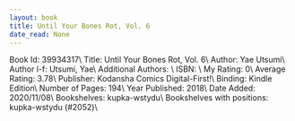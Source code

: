 ```yaml
---
layout: book
title: Until Your Bones Rot, Vol. 6
date_read: None
---
```


Book Id: 39934317\ 
Title: Until Your Bones Rot, Vol. 6\ 
Author: Yae Utsumi\ 
Author l-f: Utsumi, Yae\ 
Additional Authors: \ 
ISBN: \ 
My Rating: 0\ 
Average Rating: 3.78\ 
Publisher: Kodansha Comics Digital-First!\ 
Binding: Kindle Edition\ 
Number of Pages: 194\ 
Year Published: 2018\ 
Date Added: 2020/11/08\ 
Bookshelves: kupka-wstydu\ 
Bookshelves with positions: kupka-wstydu (#2052)\ 

